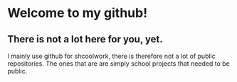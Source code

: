 # Welcome to my github!
## There is not a lot here for you, yet.

I mainly use github for shcoolwork, there is therefore not a lot of public repositories. The ones that are are simply school projects that needed to be public.
